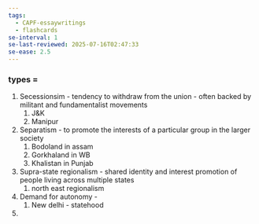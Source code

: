 ```yaml
---
tags:
  - CAPF-essaywritings
  - flashcards
se-interval: 1
se-last-reviewed: 2025-07-16T02:47:33
se-ease: 2.5
---
```

### types = 
1. Secessionsim - tendency to withdraw from the union - often backed by militant and fundamentalist movements
	1. J&K
	2. Manipur
2. Separatism - to promote the interests of a particular group in the larger society 
	1. Bodoland in assam
	2. Gorkhaland  in WB
	3. Khalistan in Punjab
3. Supra-state regionalism  - shared identity and interest promotion of people living across multiple states
	1. north east regionalism
4. Demand for autonomy - 
	1. New delhi - statehood
5. 